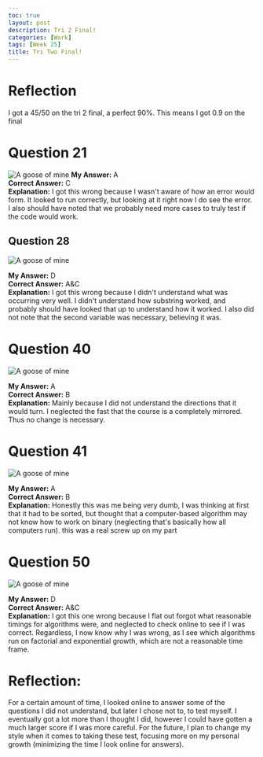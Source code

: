 ```yaml
---
toc: true
layout: post
description: Tri 2 Final!
categories: [Work]
tags: [Week 25]
title: Tri Two Final!
---
```

<script>
    const wrongs = ["D"]
    const rights = ["A and C"]
    const explain = ["I got this wrong because I didn't understand what was occurring very well. I didn't understand how substring worked, and probably should have looked that up to understand how it worked. I also did not note that the second variable was necessary, believing it was."]
    const images = []
</script>
# Reflection
I got a 45/50 on the tri 2 final, a perfect 90%. This means I got 0.9 on the final

# Question 21
![]({{site.baseurl}}/images/Q21.png "A goose of mine")
**My Answer:** A <br>
**Correct Answer:** C <br>
**Explanation:** I got this wrong because  I wasn't aware of how an error would form. It looked to run correctly, but looking at it right now I do see the error. I also should have noted that we probably need more cases to truly test if the code would work.

## Question 28
![]({{site.baseurl}}/images/Q28.png "A goose of mine")

**My Answer:** D <br>
**Correct Answer:** A&C <br>
**Explanation:** I got this wrong because I didn't understand what was occurring very well. I didn't understand how substring worked, and probably should have looked that up to understand how it worked. I also did not note that the second variable was necessary, believing it was.

# Question 40
![]({{site.baseurl}}/images/Q40.png "A goose of mine")

**My Answer:** A <br>
**Correct Answer:** B <br>
**Explanation:** Mainly because I did not understand the directions that it would turn. I neglected the fast that the course is a completely mirrored. Thus no change is necessary.

# Question 41
![]({{site.baseurl}}/images/Q41.png "A goose of mine")

**My Answer:** A <br>
**Correct Answer:** B <br>
**Explanation:** Honestly this was me being very dumb, I was thinking at first that it had to be sorted, but thought that a computer-based algorithm may not know how to work on binary (neglecting that's basically how all computers run). this was a real screw up on my part

# Question 50
![]({{site.baseurl}}/images/Q50.png "A goose of mine")

**My Answer:** D <br>
**Correct Answer:** A&C <br>
**Explanation:** I got this one wrong because I flat out forgot what reasonable timings for algorithms were, and neglected to check online to see if I was correct. Regardless, I now know why I was wrong, as I see which algorithms run on factorial and exponential growth, which are not a reasonable time frame.

# Reflection:
For a certain amount of time, I looked online to answer some of the questions I did not understand, but later I chose not to, to test myself. I eventually got a lot more than I thought I did, however I could have gotten a much larger score if I was more careful. For the future, I plan to change my style when it comes to taking these test, focusing more on my personal growth (minimizing the time I look online for answers).


